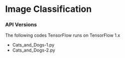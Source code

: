 # Image Classification

### API Versions

The following codes TensorFlow runs on TensorFlow 1.x

- Cats_and_Dogs-1.py
- Cats_and_Dogs-2.py
